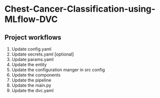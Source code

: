 # Chest-Cancer-Classification-using-MLflow-DVC

## Project workflows

1. Update config.yaml
2. Update secrets.yaml [optional]
3. Update params.yaml
4. Update the entity
5. Update the configuration manger in src config
6. Update the components
7. Update the pipeline
8. Update the main.py
9. Update the dvc.yaml

